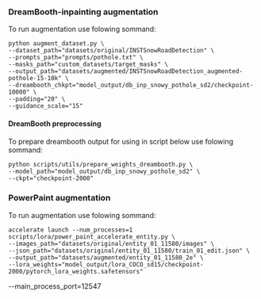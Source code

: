 ### DreamBooth-inpainting augmentation
To run augmentation use folowing sommand:
```
python augment_dataset.py \
--dataset_path="datasets/original/INSTSnowRoadDetection" \
--prompts_path="prompts/pothole.txt" \
--masks_path="custom_datasets/target_masks" \
--output_path="datasets/augmented/INSTSnowRoadDetection_augmented-pothole-15-10k" \
--dreambooth_chkpt="model_output/db_inp_snowy_pothole_sd2/checkpoint-10000" \
--padding="20" \
--guidance_scale="15"
```

#### DreamBooth preprocessing
To prepare dreambooth output for using in script below use folowing sommand:
```
python scripts/utils/prepare_weights_dreambooth.py \
--model_path="model_output/db_inp_snowy_pothole_sd2" \
--ckpt="checkpoint-2000" 
```

### PowerPaint augmentation
To run augmentation use folowing sommand:
```
accelerate launch --num_processes=1 scripts/lora/power_paint_accelerate_entity.py \
--images_path="datasets/original/entity_01_11580/images" \
--json_path="datasets/original/entity_01_11580/train_01_edit.json" \
--output_path="datasets/augmented/entity_01_11580_2e" \
--lora_weights="model_output/lora_COCO_sd15/checkpoint-2000/pytorch_lora_weights.safetensors"
```

--main_process_port=12547 